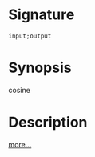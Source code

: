 # Signature
```vikid-signature
input;output
```

# Synopsis
cosine

# Description

[more...](https://en.wikipedia.org/wiki/Trigonometric_functions)